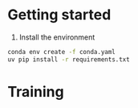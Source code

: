 # Getting started

1. Install the environment
```bash
conda env create -f conda.yaml
uv pip install -r requirements.txt
```


# Training

